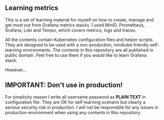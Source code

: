 ## Learning metrics

This is a set of learning material for myself on how to create, manage
and get most out from Grafana metrics stacks. I used MinIO, Prometheus,
Grafana, Loki and Tempo, which covers metrics, logs and traces.

All the contents contain Kubernetes configuration files and helper
scripts. They are designed to be used with a non-production, minikube
friendly self-learning environments. The contents in this repository are
all published in public domain. Feel free to use them if you would like
to learn Grafana stack.

However...

## IMPORTANT: Don't use in production!

For simplicity reason I write all username password as **PLAIN TEXT** in
configuration file. They are OK for self-learning scenario but clearly a
serious security risk in production. I will not be responsible for any
issues in production environment when using any contents in this
repository.
